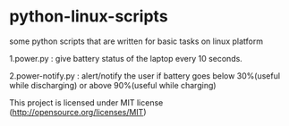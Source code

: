 # python-linux-scripts
some python scripts that are written for basic tasks on  linux platform
 
1.power.py : give battery  status of the laptop every 10 seconds.

2.power-notify.py : alert/notify the user if battery goes below 30%(useful while discharging) or above 90%(useful while charging)

This project is licensed under MIT license (http://opensource.org/licenses/MIT)
